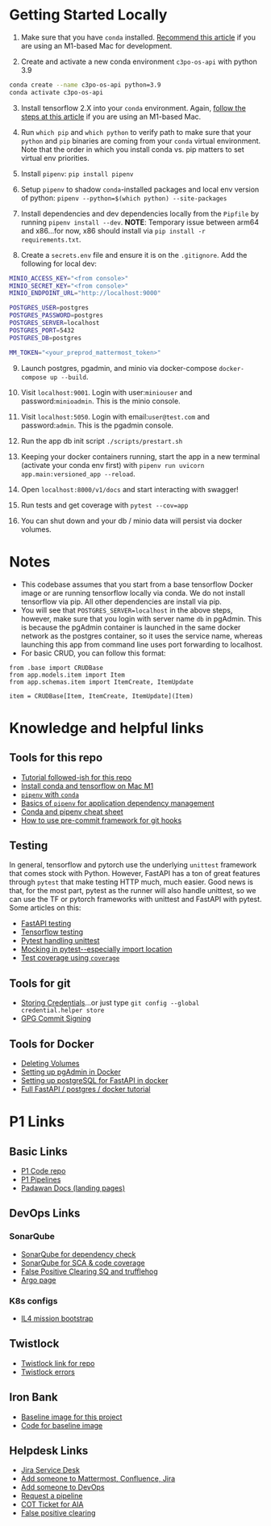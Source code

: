 # Getting Started Locally
1. Make sure that you have `conda` installed.  [Recommend this article](https://caffeinedev.medium.com/how-to-install-tensorflow-on-m1-mac-8e9b91d93706) if you are using an M1-based Mac for development.

2. Create and activate a new conda environment `c3po-os-api` with python 3.9
```bash
conda create --name c3po-os-api python=3.9
conda activate c3po-os-api
```

3. Install tensorflow 2.X into your `conda` environment.  Again, [follow the steps at this article](https://caffeinedev.medium.com/how-to-install-tensorflow-on-m1-mac-8e9b91d93706) if you are using an M1-based Mac.

4. Run `which pip` and `which python` to verify path to make sure that your `python` and `pip` binaries are coming from your `conda` virtual environment.  Note that the order in which you install conda vs. pip matters to set virtual env priorities.

5. Install `pipenv`: `pip install pipenv`

6. Setup `pipenv` to shadow `conda`-installed packages and local env version of python: `pipenv --python=$(which python) --site-packages`

7. Install dependencies and dev dependencies locally from the `Pipfile` by running `pipenv install --dev`.
**NOTE**: Temporary issue between arm64 and x86...for now, x86 should install via `pip install -r requirements.txt`.

8.  Create a `secrets.env` file and ensure it is on the `.gitignore`.  Add the following for local dev:
```sh
MINIO_ACCESS_KEY="<from console>"
MINIO_SECRET_KEY="<from console>"
MINIO_ENDPOINT_URL="http://localhost:9000"

POSTGRES_USER=postgres
POSTGRES_PASSWORD=postgres
POSTGRES_SERVER=localhost
POSTGRES_PORT=5432
POSTGRES_DB=postgres

MM_TOKEN="<your_preprod_mattermost_token>"
```

9. Launch postgres, pgadmin, and minio via docker-compose `docker-compose up --build`.

10. Visit `localhost:9001`.  Login with user:`miniouser` and password:`minioadmin`.  This is the minio console.

11. Visit `localhost:5050`.  Login with email:`user@test.com` and password:`admin`.  This is the pgadmin console.

12. Run the app db init script `./scripts/prestart.sh`

13. Keeping your docker containers running, start the app in a new terminal (activate your conda env first) with `pipenv run uvicorn app.main:versioned_app --reload`.

14. Open `localhost:8000/v1/docs` and start interacting with swagger!

15. Run tests and get coverage with `pytest --cov=app`

16.  You can shut down and your db / minio data will persist via docker volumes.


# Notes
- This codebase assumes that you start from a base tensorflow Docker image or are running tensorflow locally via conda.  We do not install tensorflow via pip.  All other dependencies are install via pip.
- You will see that `POSTGRES_SERVER=localhost` in the above steps, however, make sure that you login with server name `db` in pgAdmin.  This is because the pgAdmin container is launched in the same docker network as the postgres container, so it uses the service name, whereas launching this app from command line uses port forwarding to localhost.
- For basic CRUD, you can follow this format:
```
from .base import CRUDBase
from app.models.item import Item
from app.schemas.item import ItemCreate, ItemUpdate

item = CRUDBase[Item, ItemCreate, ItemUpdate](Item)
```

# Knowledge and helpful links
## Tools for this repo
- [Tutorial followed-ish for this repo](https://curiousily.com/posts/deploy-bert-for-sentiment-analysis-as-rest-api-using-pytorch-transformers-by-hugging-face-and-fastapi/)
- [Install conda and tensorflow on Mac M1](https://caffeinedev.medium.com/how-to-install-tensorflow-on-m1-mac-8e9b91d93706)
- [`pipenv` with `conda`](https://stackoverflow.com/questions/50546339/pipenv-with-conda)
- [Basics of `pipenv` for application dependency management](https://python.plainenglish.io/getting-started-with-pipenv-d224328799de)
- [Conda and pipenv cheat sheet](https://gist.github.com/ziritrion/8024025672ea92b8bdeb320d6015aa0d)
- [How to use pre-commit framework for git hooks](https://pre-commit.com/index.html)

## Testing
In general, tensorflow and pytorch use the underlying `unittest` framework that comes stock with Python.  However, FastAPI has a ton of great features through `pytest` that make testing HTTP much, much easier.  Good news is that, for the most part, pytest as the runner will also handle unittest, so we can use the TF or pytorch frameworks with unittest and FastAPI with pytest.  Some articles on this:
- [FastAPI testing](https://fastapi.tiangolo.com/tutorial/testing/)
- [Tensorflow testing](https://theaisummer.com/unit-test-deep-learning/)
- [Pytest handling unittest](https://docs.pytest.org/en/latest/how-to/unittest.html#pytest-features-in-unittest-testcase-subclasses)
- [Mocking in pytest--especially import location](https://changhsinlee.com/pytest-mock/)
- [Test coverage using `coverage`](https://coverage.readthedocs.io/en/7.2.1/)


## Tools for git
- [Storing Credentials](https://git-scm.com/docs/git-credential-store)...or just type `git config --global credential.helper store`
- [GPG Commit Signing](https://confluence.il2.dso.mil/display/afrsba/Setting+up+GPG+for+GitLab+Commit+Signing)

## Tools for Docker
- [Deleting Volumes](https://forums.docker.com/t/where-are-volumes-located-on-os-x/10488)
- [Setting up pgAdmin in Docker](https://belowthemalt.com/2021/06/09/run-postgresql-and-pgadmin-in-docker-for-local-development-using-docker-compose/)
- [Setting up postgreSQL for FastAPI in docker](https://github.com/tiangolo/full-stack-fastapi-postgresql/blob/master/%7B%7Bcookiecutter.project_slug%7D%7D/docker-compose.yml)
- [Full FastAPI / postgres / docker tutorial](https://www.jeffastor.com/blog/pairing-a-postgresql-db-with-your-dockerized-fastapi-app)

# P1 Links
## Basic Links
- [P1 Code repo](https://code.il4.dso.mil/platform-one/products/ai-accel/transformers/c3po-model-server)
- [P1 Pipelines](https://code.il4.dso.mil/platform-one/products/ai-accel/transformers/c3po-model-server/-/pipelines)
- [Padawan Docs (landing pages)](https://padawan-docs.dso.mil/)

## DevOps Links
### SonarQube
- [SonarQube for dependency check](https://sonarqube.il4.dso.mil/dashboard?id=platform-one-products-ai-accel-transformers-c3po-model-server-dependencies)
- [SonarQube for SCA & code coverage](https://sonarqube.il4.dso.mil/dashboard?id=platform-one-products-ai-accel-transformers-c3po-model-server)
- [False Positive Clearing SQ and trufflehog](https://confluence.il2.dso.mil/display/PUCKBOARD/Sonarqube+False-Positive+Issue+Workflow)
- [Argo page](https://argocd-il4.admin.dso.mil/applications/argocd/p1-il4-mission-staging-transformers-transformers?view=tree&resource=)

### K8s configs
- [IL4 mission bootstrap](https://code.il4.dso.mil/platform-one/devops/mission-bootstrap/il4-mission-bootstrap/-/tree/master/integrations/ai-accel/transformers)

## Twistlock
- [Twistlock link for repo](https://twistlock-il4.admin.dso.mil/api/v1/platform-one/products/ai-accel/transformers/c3po-model-server)
- [Twistlock errors](https://confluence.il2.dso.mil/display/P1MDOHD/TS+-+Twistlock+-+Stage+Failure#TSTwistlockStageFailure-400:NoRegistrySettingsSpecificationApply)

## Iron Bank
- [Baseline image for this project](https://ironbank.dso.mil/repomap/details;registry1Path=opensource%252Ftensorflow%252Ftensorflow-2.5.1)
- [Code for baseline image](https://repo1.dso.mil/dsop/opensource/tensorflow/tensorflow-2.5.1/-/blob/development/Dockerfile)

## Helpdesk Links
- [Jira Service Desk](https://jira.il2.dso.mil/servicedesk/customer/portals)
- [Add someone to Mattermost, Confluence, Jira](https://jira.il2.dso.mil/servicedesk/customer/portal/1/create/498?q=access&q_time=1673363010205)
- [Add someone to DevOps](https://jira.il2.dso.mil/servicedesk/customer/portal/73/create/706?q=access&q_time=1673363566291)
- [Request a pipeline](https://jira.il2.dso.mil/servicedesk/customer/portal/73/group/240)
- [COT Ticket for AIA](https://jira.il2.dso.mil/browse/COT-484)
- [False positive clearing](https://jira.il2.dso.mil/servicedesk/customer/portal/73/create/730)
